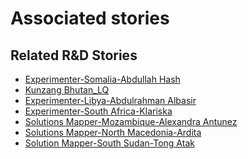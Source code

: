 # Associated stories

<!-- !!DO NOT REMOVE!! start autogenerated hyperlinks -->
## Related R&D Stories
- [Experimenter\-Somalia\-Abdullah Hash ](/stories/?doc=Abdullah%20Somalia_LQ-en-US)
- [Kunzang Bhutan\_LQ](/stories/?doc=Kunzang%20Bhutan_LQ-en-US)
- [Experimenter\-Libya\-Abdulrahman Albasir](/stories/?doc=Abdulrahman%20Albasir%20Libya_LQ-en-US)
- [Experimenter\-South Africa\-Klariska ](/stories/?doc=Klariska%20South%20Africa_LQ-en-US)
- [Solutions Mapper\-Mozambique\-Alexandra Antunez](/stories/?doc=Alexandra_edited-en-US)
- [Solutions Mapper\-North Macedonia\-Ardita](/stories/?doc=Ardita_edited-en-US)
- [Solution Mapper\-South Sudan\-Tong Atak](/stories/?doc=Tong_edited-en-US)
<!-- !!DO NOT REMOVE!! end autogenerated hyperlinks -->